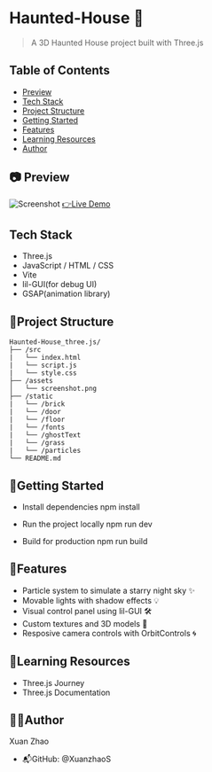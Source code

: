 # Haunted-House 👻

> A 3D Haunted House project built with Three.js

## Table of Contents
- [Preview](#preview)
- [Tech Stack](#tech-stack)
- [Project Structure](#project-structure)
- [Getting Started](#getting-started)
- [Features](#features)
- [Learning Resources](#learning-resources)
- [Author](#️author)

## 📷 Preview
![Screenshot](./assets/screenshot.gif)
[👉Live Demo](https://haunted-house-three-js-steel.vercel.app/)

## Tech Stack
- Three.js
- JavaScript / HTML / CSS
- Vite
- lil-GUI(for debug UI)
- GSAP(animation library)

## 📁Project Structure
```
Haunted-House_three.js/
├── /src
|   └── index.html
|   └── script.js
|   └── style.css
├── /assets
│   └── screenshot.png
├── /static
|   └── /brick
|   └── /door
|   └── /floor
|   └── /fonts
|   └── /ghostText
|   └── /grass
|   └── /particles
└── README.md
```

## 🚀Getting Started
- Install dependencies
npm install

- Run the project locally
npm run dev

- Build for production
npm run build

## 📌Features
- Particle system to simulate a starry night sky ✨
- Movable lights with shadow effects 💡
- Visual control panel using lil-GUI 🛠️
- Custom textures and 3D models 👻
- Resposive camera controls with OrbitControls 🌀

## 🧠Learning Resources
- Three.js Journey
- Three.js Documentation

## 🙋‍♀️Author
Xuan Zhao
- 📬GitHub: @XuanzhaoS